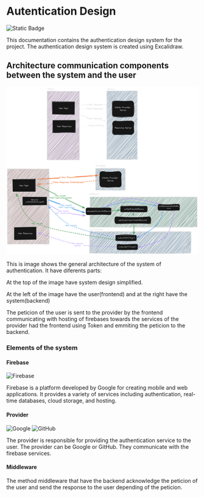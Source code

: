 # Autentication Design

![Static Badge](https://img.shields.io/badge/Excalidraw-black?style=for-the-badge&logo=excalidraw)

This documentation contains the authentication design system for the project. The authentication design system is created using Excalidraw.

## Architecture communication components between the system and the user

![Architecture Diagram](../assets/MokapAuth.png)

This is image shows the general architecture of the system of authentication. It have diferents parts:

At the top of the image have system design simplified.

At the left of the image have the user(frontend) and at the right have the system(backend)

The peticion of the user is sent to the provider by the frontend communicating
with hosting of firebases towards the services of the provider had the frontend using Token and emmiting the peticion to the backend.

### Elements of the system

#### Firebase

![Firebase](https://img.shields.io/badge/firebase-a08021?style=for-the-badge&logo=firebase&logoColor=ffcd34)

Firebase is a platform developed by Google for creating mobile and web applications. It provides a variety of services including authentication, real-time databases, cloud storage, and hosting.

#### Provider

![Google](https://img.shields.io/badge/google-4285F4?style=for-the-badge&logo=google&logoColor=white)
![GitHub](https://img.shields.io/badge/github-%23121011.svg?style=for-the-badge&logo=github&logoColor=white)

The provider is responsible for providing the authentication service to the user. The provider can be Google or GitHub. They communicate with the firebase services.

#### Middleware

The method middleware that have the backend acknowledge the peticion of the user and send the response to the user depending of the peticion.
